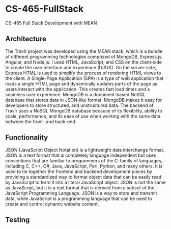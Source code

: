 # CS-465-FullStack
CS-465 Full Stack Development with MEAN

## Architecture
The Travlr project was developed using the MEAN stack, which is a bundle of different programming technologies comprised of MongoDB, Express.js, Angular, and Node.js. I used HTML, JavaScript, and CSS on the client-side to create the user interface and experience (UI/UX). On the server-side, Express HTML is used to simplify the process of rendering HTML views to the client. A Single-Page Application (SPA) is a type of web application that loads a single HTML page and dynamically updates parts of the page as users interact with the application. This creates fast load times and a seamless user experience. MongoDB is a document-based NoSQL database that stores data in JSON-like format. MongoDB makes it easy for developers to store structured, and unstructured data. The backend of Travlr uses a NoSQL MongoDB database because of its flexibility, ability to scale, performance, and its ease of use when working with the same data between the front- and back-end.

## Functionality
JSON (JavaScript Object Notation) is a lightweight data interchange format. JSON is a text format that is completely language independent but uses conventions that are familiar to programmers of the C-family of languages, including C, C++, C#, Java, JavaScript, Perl, Python, and many others. It is used to tie together the frontend and backend development pieces by providing a standardized way to format object data that can be easily read by JavaScript to form it into a literal JavaScript object. JSON is not the same as JavaScript, but it is a text format that is derived from a subset of the JavaScript Programming Language. JSON is a way to store and transmit data, while JavaScript is a programming language that can be used to create and control dynamic website content.

## Testing

